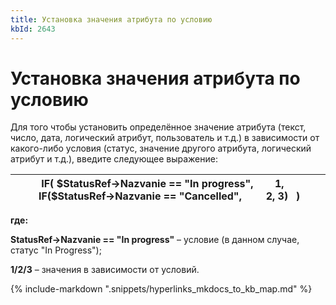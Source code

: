 ```yaml
---
title: Установка значения атрибута по условию
kbId: 2643
---
```


# Установка значения атрибута по условию

Для того чтобы установить определённое значение атрибута (текст, число, дата, логический атрибут, пользователь и т.д.) в зависимости от какого-либо условия (статус, значение другого атрибута, логический атрибут и т.д.), введите следующее выражение:

| IF( $StatusRef->Nazvanie == "In progress",        1,      IF($StatusRef->Nazvanie == "Cancelled",         2, 3)   ) |
| --- |

**где:**

**StatusRef->Nazvanie == "In progress"** – условие (в данном случае, статус "In Progress");

**1/2/3** – значения в зависимости от условий.

{% include-markdown ".snippets/hyperlinks_mkdocs_to_kb_map.md" %}
